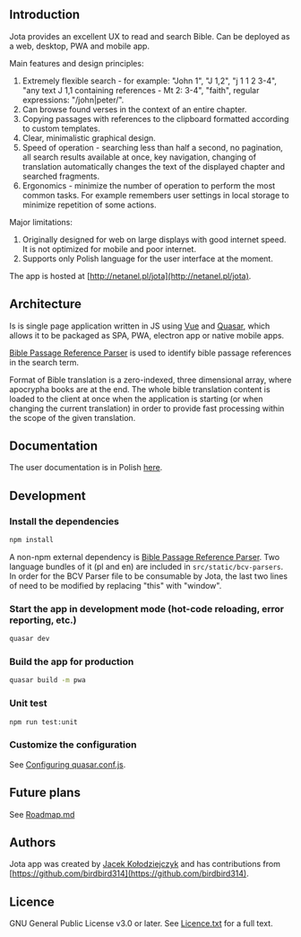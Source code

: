 ## Introduction

Jota provides an excellent UX to read and search Bible. Can be deployed as a web, desktop, PWA and mobile app.

Main features and design principles:
1. Extremely flexible search - for example: "John 1", "J 1,2", "j 1 1 2 3-4", "any text J 1,1 containing references - Mt 2: 3-4", "faith", regular expressions: "/john|peter/".
1. Can browse found verses in the context of an entire chapter.
1. Copying passages with references to the clipboard formatted according to custom templates.
1. Clear, minimalistic graphical design.
1. Speed of operation - searching less than half a second, no pagination, all search results available at once, key navigation, changing of translation automatically changes the text of the displayed chapter and searched fragments.
1. Ergonomics - minimize the number of operation to perform the most common tasks. For example remembers user settings in local storage to minimize repetition of some actions.

Major limitations:
1. Originally designed for web on large displays with good internet speed. It is not optimized for mobile and poor internet.
1. Supports only Polish language for the user interface at the moment.

The app is hosted at [http://netanel.pl/jota](http://netanel.pl/jota).

## Architecture

Is is single page application written in JS using [Vue](https://vuejs.org) and [Quasar](https://quasar.dev), which allows it to be packaged as SPA, PWA, electron app or native mobile apps.

[Bible Passage Reference Parser](https://github.com/openbibleinfo/Bible-Passage-Reference-Parser) is used to identify bible passage references in the search term. 

Format of Bible translation is a zero-indexed, three dimensional array, where apocrypha books are at the end. The whole bible translation content is loaded to the client at once when the application is starting (or when changing the current translation) in order to provide fast processing within the scope of the given translation.

## Documentation

The user documentation is in Polish [here](https://docs.google.com/document/d/1unCVgpMRlzlaRRXdxdDkmNyVxqG7honM49lSKS9TTnU/edit#heading=h.xdw3mzx17rvr).

## Development
### Install the dependencies
```bash
npm install
```
A non-npm external dependency is [Bible Passage Reference Parser](https://github.com/openbibleinfo/Bible-Passage-Reference-Parser). Two language bundles of it (pl and en) are included in `src/static/bcv-parsers`. In order for the BCV Parser file to be consumable by Jota, the last two lines of need to be modified by replacing "this" with "window".

### Start the app in development mode (hot-code reloading, error reporting, etc.)
```bash
quasar dev
```

### Build the app for production
```bash
quasar build -m pwa
```

### Unit test
```bash
npm run test:unit
```

### Customize the configuration
See [Configuring quasar.conf.js](https://quasar.dev/quasar-cli/quasar-conf-js).

## Future plans
See [Roadmap.md](Roadmap.md)

## Authors
Jota app was created by [Jacek Kołodziejczyk](https://github.com/virtuecoder) and has contributions from [https://github.com/birdbird314](https://github.com/birdbird314).

## Licence
GNU General Public License v3.0 or later. See [Licence.txt](Licence.txt) for a full text.
